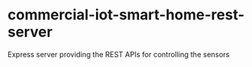 # commercial-iot-smart-home-rest-server
Express server providing the REST APIs for controlling the sensors
